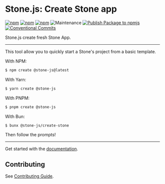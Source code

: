 # Stone.js: Create Stone app

[![npm](https://img.shields.io/npm/l/@stone-js/create)](https://opensource.org/licenses/Apache-2.0)
[![npm](https://img.shields.io/npm/v/@stone-js/create)](https://www.npmjs.com/package/@stone-js/create)
[![npm](https://img.shields.io/npm/dm/@stone-js/create)](https://www.npmjs.com/package/@stone-js/create)
![Maintenance](https://img.shields.io/maintenance/yes/2025)
[![Publish Package to npmjs](https://github.com/stonemjs/create/actions/workflows/release.yml/badge.svg)](https://github.com/stonemjs/create/actions/workflows/release.yml)
[![Conventional Commits](https://img.shields.io/badge/Conventional%20Commits-1.0.0-yellow.svg)](https://conventionalcommits.org)

Stone.js create fresh Stone App.

---

This tool allow you to quickly start a Stone's project from a basic template.

With NPM:

```bash
$ npm create @stone-js@latest
```

With Yarn:

```bash
$ yarn create @stone-js
```

With PNPM:

```bash
$ pnpm create @stone-js
```

With Bun:

```bash
$ bunx @stone-js/create-stone
```

Then follow the prompts!

---

Get started with the [documentation](https://stonejs.com/docs/installation).


## Contributing

See [Contributing Guide](https://github.com/stonemjs/cli/blob/main/CONTRIBUTING.md).